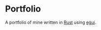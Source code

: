 # Portfolio

A portfolio of mine written in [Rust](https://www.rust-lang.org/) using [egui](https://github.com/emilk/egui).